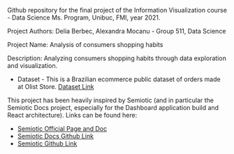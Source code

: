 Github repository for the final project of the Information Visualization course - Data Science Ms. Program, Unibuc, FMI, year 2021.

Project Authors: Delia Berbec, Alexandra Mocanu - Group 511, Data Science

Project Name: Analysis of consumers shopping habits

Description: Analyzing consumers shopping habits through data exploration and visualization.

- Dataset - 
This is a Brazilian ecommerce public dataset of orders made at Olist Store.
<a href="https://www.kaggle.com/olistbr/brazilian-ecommerce">Dataset Link</a> 

<p>
This project has been heavily inspired by Semiotic (and in particular the Semiotic Docs project, especially for the Dashboard application build and React architecture). 
Links can be found here:

<ul>
<li><a href="https://semiotic.nteract.io/">Semiotic Official Page and Doc</a></li>
<li><a href="https://github.com/nteract/semiotic-docs">Semiotic Docs Github Link</a></li>
<li><a href="https://github.com/nteract/semiotic">Semiotic Github Link</a></li>
</ul>
</p>


